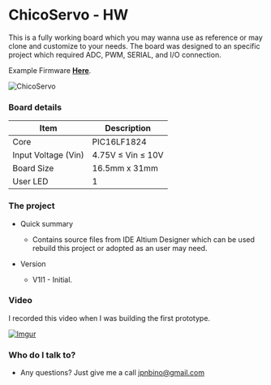 # ChicoServo - HW #


This is a fully working board which you may wanna use as reference or may clone and customize to your needs. The board was designed to an specific project which required ADC, PWM, SERIAL, and I/O connection.

Example Firmware [**Here**](https://bitbucket.org/jpnbino/fw_palhaservo/src/master/).

![ChicoServo](https://lh3.googleusercontent.com/-xAzo6do1YXg/W6qMOTh-vUI/AAAAAAAAHn0/Q8DBVWLUJSYrY31MveT1Ac76fYBifR78QCJoC/w530-h380-n-rw/chicoservo_sem_fundo.png)



### Board details ###

|  Item           |Description |
|-----------------|------------|
| Core            | PIC16LF1824|
| Input Voltage (Vin)   |  4.75V ≤ Vin ≤ 10V    |
| Board Size      | 16.5mm x 31mm|
| User LED        | 1            |

### The project ###

* Quick summary

    + Contains source files from IDE Altium Designer which can be used rebuild this project or adopted as an user may need.
    
* Version

    + V1I1 - Initial.

### Video ####
I recorded this video when I was building the first prototype.

[![Imgur](https://i.imgur.com/e7VBtIf.png)](https://youtu.be/o7HVy0H5WR8)

### Who do I talk to? ###

* Any questions? Just give me a call
        [jpnbino@gmail.com](jpnbino@gmail.com)